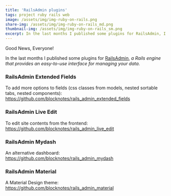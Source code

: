 ```yaml
---
title: 'RailsAdmin plugins'
tags: project ruby rails web
image: /assets/img/img-ruby-on-rails.png
share-img: /assets/img/img-ruby-on-rails_md.png
thumbnail-img: /assets/img/img-ruby-on-rails_sm.png
excerpt: In the last months I published some plugins for RailsAdmin, I hope you will find something useful :)
---
```


Good News, Everyone!

In the last months I published some plugins for [RailsAdmin](https://github.com/sferik/rails_admin), _a Rails engine that provides an easy-to-use interface for managing your data_.

### RailsAdmin Extended Fields

To add more options to fields (css classes from models, nested sortable tabs, nested components):
<https://github.com/blocknotes/rails_admin_extended_fields>

### RailsAdmin Live Edit

To edit site contents from the frontend:
<https://github.com/blocknotes/rails_admin_live_edit>

### RailsAdmin Mydash

An alternative dashboard:
<https://github.com/blocknotes/rails_admin_mydash>

### RailsAdmin Material

A Material Design theme:
<https://github.com/blocknotes/rails_admin_material>
